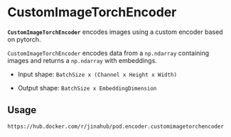 # CustomImageTorchEncoder

**`CustomImageTorchEncoder`** encodes images using a custom encoder based on pytorch.

`CustomImageTorchEncoder` encodes data from a `np.ndarray` containing images and returns a `np.ndarray` with embeddings.

- Input shape: `BatchSize x (Channel x Height x Width)`

- Output shape: `BatchSize x EmbeddingDimension`

    

## Usage



```
https://hub.docker.com/r/jinahub/pod.encoder.customimagetorchencoder
```



